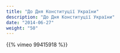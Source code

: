 ```yaml
---
title: "До Дня Конституції України"
description: "До Дня Конституції України"
date: "2014-06-27"
weight: "50"
---
```


{{% vimeo 99415918 %}}
